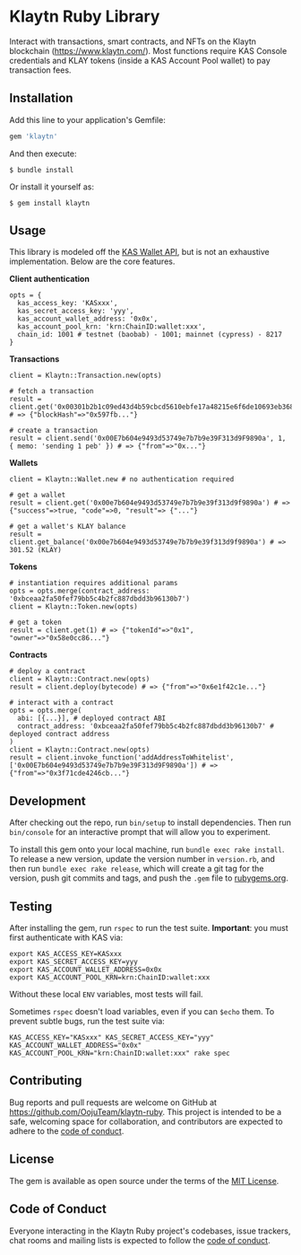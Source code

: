 # Klaytn Ruby Library
Interact with transactions, smart contracts, and NFTs on the Klaytn blockchain (https://www.klaytn.com/). Most functions require KAS Console credentials and KLAY tokens (inside a KAS Account Pool wallet) to pay transaction fees.

## Installation

Add this line to your application's Gemfile:

```ruby
gem 'klaytn'
```

And then execute:

    $ bundle install

Or install it yourself as:

    $ gem install klaytn

## Usage
This library is modeled off the [KAS Wallet API](https://refs.klaytnapi.com/en/wallet/latest), but is not an exhaustive implementation. Below are the core features.

**Client authentication**
```
opts = {
  kas_access_key: 'KASxxx',
  kas_secret_access_key: 'yyy',
  kas_account_wallet_address: '0x0x',
  kas_account_pool_krn: 'krn:ChainID:wallet:xxx',
  chain_id: 1001 # testnet (baobab) - 1001; mainnet (cypress) - 8217
}
```

**Transactions**
```
client = Klaytn::Transaction.new(opts)

# fetch a transaction
result = client.get('0x00301b2b1c09ed43d4b59cbcd5610ebfe17a48215e6f6de10693eb368a489baa') # => {"blockHash"=>"0x597fb..."}

# create a transaction
result = client.send('0x00E7b604e9493d53749e7b7b9e39F313d9F9890a', 1, { memo: 'sending 1 peb' }) # => {"from"=>"0x..."}
```

**Wallets**
```
client = Klaytn::Wallet.new # no authentication required

# get a wallet
result = client.get('0x00e7b604e9493d53749e7b7b9e39f313d9f9890a') # => {"success"=>true, "code"=>0, "result"=> {"..."}

# get a wallet's KLAY balance
result = client.get_balance('0x00e7b604e9493d53749e7b7b9e39f313d9f9890a') # => 301.52 (KLAY)
```

**Tokens**
```
# instantiation requires additional params
opts = opts.merge(contract_address: '0xbceaa2fa50fef79bb5c4b2fc887dbdd3b96130b7')
client = Klaytn::Token.new(opts)

# get a token
result = client.get(1) # => {"tokenId"=>"0x1", "owner"=>"0x58e0cc86..."}
```

**Contracts**
```
# deploy a contract
client = Klaytn::Contract.new(opts)
result = client.deploy(bytecode) # => {"from"=>"0x6e1f42c1e..."}

# interact with a contract
opts = opts.merge(
  abi: [{...}], # deployed contract ABI
  contract_address: '0xbceaa2fa50fef79bb5c4b2fc887dbdd3b96130b7' # deployed contract address
)
client = Klaytn::Contract.new(opts)
result = client.invoke_function('addAddressToWhitelist', ['0x00E7b604e9493d53749e7b7b9e39F313d9F9890a']) # => {"from"=>"0x3f71cde4246cb..."}
```

## Development

After checking out the repo, run `bin/setup` to install dependencies. Then run `bin/console` for an interactive prompt that will allow you to experiment.

To install this gem onto your local machine, run `bundle exec rake install`. To release a new version, update the version number in `version.rb`, and then run `bundle exec rake release`, which will create a git tag for the version, push git commits and tags, and push the `.gem` file to [rubygems.org](https://rubygems.org).

## Testing

After installing the gem, run `rspec` to run the test suite. **Important**: you must first authenticate with KAS via:
```
export KAS_ACCESS_KEY=KASxxx
export KAS_SECRET_ACCESS_KEY=yyy
export KAS_ACCOUNT_WALLET_ADDRESS=0x0x
export KAS_ACCOUNT_POOL_KRN=krn:ChainID:wallet:xxx
```

Without these local `ENV` variables, most tests will fail.

Sometimes `rspec` doesn't load variables, even if you can `$echo` them. To prevent subtle bugs, run the test suite via:
```
KAS_ACCESS_KEY="KASxxx" KAS_SECRET_ACCESS_KEY="yyy" KAS_ACCOUNT_WALLET_ADDRESS="0x0x" KAS_ACCOUNT_POOL_KRN="krn:ChainID:wallet:xxx" rake spec
```

## Contributing

Bug reports and pull requests are welcome on GitHub at https://github.com/OojuTeam/klaytn-ruby. This project is intended to be a safe, welcoming space for collaboration, and contributors are expected to adhere to the [code of conduct](https://github.com/OojuTeam/klaytn-ruby/blob/master/CODE_OF_CONDUCT.md).


## License

The gem is available as open source under the terms of the [MIT License](https://opensource.org/licenses/MIT).

## Code of Conduct

Everyone interacting in the Klaytn Ruby project's codebases, issue trackers, chat rooms and mailing lists is expected to follow the [code of conduct](https://github.com/OojuTeam/klaytn-ruby/blob/master/CODE_OF_CONDUCT.md).
